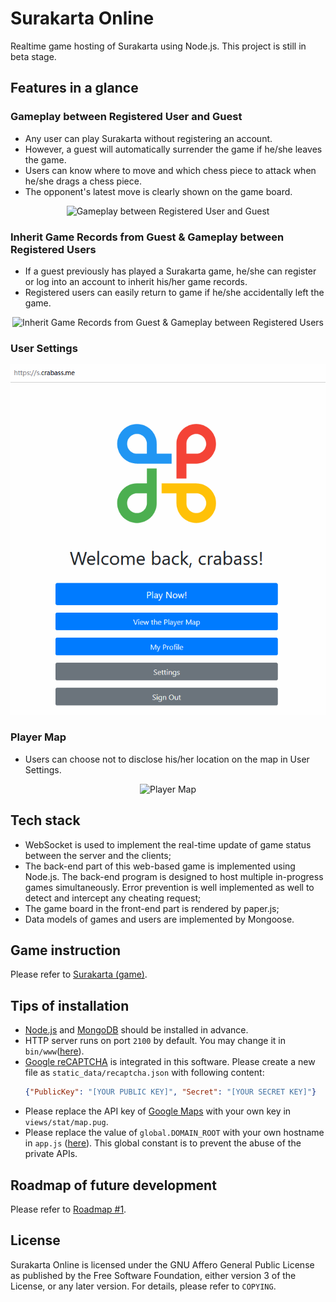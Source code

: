 # Surakarta Online
Realtime game hosting of Surakarta using Node.js. This project is still in beta stage.

## Features in a glance

### Gameplay between Registered User and Guest
* Any user can play Surakarta without registering an account.
* However, a guest will automatically surrender the game if he/she leaves the game.
* Users can know where to move and which chess piece to attack when he/she drags a chess piece.
* The opponent's latest move is clearly shown on the game board.
<p align="center">
  <img src="./README-gifs/play.gif" alt="Gameplay between Registered User and Guest" />
</p>

### Inherit Game Records from Guest & Gameplay between Registered Users
* If a guest previously has played a Surakarta game, he/she can register or log into an account to inherit his/her game records.
* Registered users can easily return to game if he/she accidentally left the game.
<p align="center">
  <img src="./README-gifs/inherit_game.gif" alt="Inherit Game Records from Guest & Gameplay between Registered Users" />
</p>

### User Settings
<p align="center">
  <img src="./README-gifs/settings.gif" alt="User Settings" />
</p>

### Player Map
* Users can choose not to disclose his/her location on the map in User Settings.
<p align="center">
  <img src="./README-gifs/map.gif" alt="Player Map" />
</p>


## Tech stack
* WebSocket is used to implement the real-time update of game status between the server and the clients;
* The back-end part of this web-based game is implemented using Node.js. The back-end program is designed to host multiple in-progress games simultaneously. Error prevention is well implemented as well to detect and intercept any cheating request;
* The game board in the front-end part is rendered by paper.js; 
* Data models of games and users are implemented by Mongoose. 

## Game instruction
Please refer to [Surakarta (game)](https://en.wikipedia.org/wiki/Surakarta_(game)).

## Tips of installation
* [Node.js](https://nodejs.org/en/download/package-manager/) and [MongoDB](https://docs.mongodb.com/manual/administration/install-community/) should be installed in advance. 
* HTTP server runs on port `2100` by default. You may change it in `bin/www`([here](/bin/www#L36)).
* [Google reCAPTCHA](https://developers.google.com/recaptcha/docs/invisible) is integrated in this software. Please create a new file as `static_data/recaptcha.json` with following content: 
  ```json
  {"PublicKey": "[YOUR PUBLIC KEY]", "Secret": "[YOUR SECRET KEY]"}
  ```
* Please replace the API key of [Google Maps](https://developers.google.com/maps/documentation/javascript/tutorial) with your own key in `views/stat/map.pug`.
* Please replace the value of `global.DOMAIN_ROOT` with your own hostname in `app.js` ([here](/app.js#L39)). This global constant is to prevent the abuse of the private APIs.

## Roadmap of future development
Please refer to [Roadmap #1](https://github.com/CrabAss/Surakarta-Online/projects/1).

## License
Surakarta Online is licensed under the GNU Affero General Public License as published by the Free Software Foundation, either version 3 of the License, or any later version. For details, please refer to `COPYING`.

